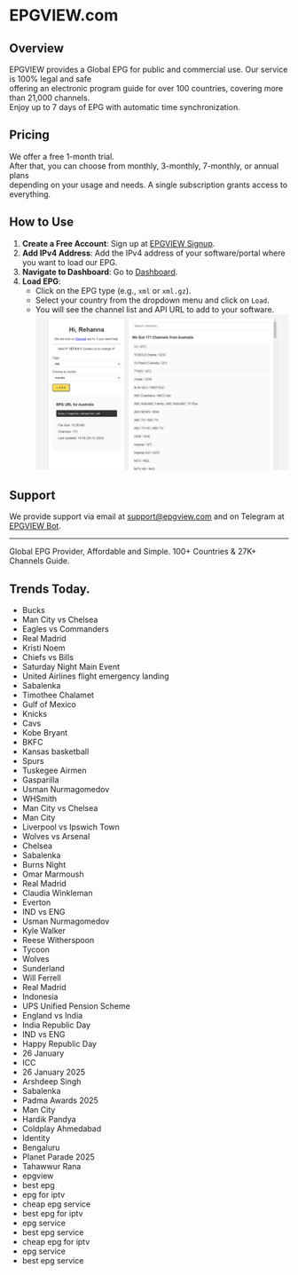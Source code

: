 # EPGVIEW.com



## Overview
EPGVIEW provides a Global EPG for public and commercial use. Our service is 100% legal and safe\
offering an electronic program guide for over 100 countries, covering more than 21,000 channels.\
Enjoy up to 7 days of EPG with automatic time synchronization.

## Pricing
We offer a free 1-month trial. \
After that, you can choose from monthly, 3-monthly, 7-monthly, or annual plans \
depending on your usage and needs. A single subscription grants access to everything.

## How to Use
1. **Create a Free Account**: Sign up at [EPGVIEW Signup](https://epgview.com/signup.php).
2. **Add IPv4 Address**: Add the IPv4 address of your software/portal where you want to load our EPG.
3. **Navigate to Dashboard**: Go to [Dashboard](https://epgview.com/dashboard.php).
4. **Load EPG**:
   - Click on the EPG type (e.g., `xml` or `xml.gz`).
   - Select your country from the dropdown menu and click on `Load`.
   - You will see the channel list and API URL to add to your software.
![EPGVIEW](img/dashboard.png)
## Support
We provide support via email at [support@epgview.com](mailto:support@epgview.com) and on Telegram at [EPGVIEW Bot](https://t.me/epgview_bot).

---

Global EPG Provider, Affordable and Simple. 100+ Countries & 27K+ Channels Guide.

## Trends Today.

- Bucks
- Man City vs Chelsea
- Eagles vs Commanders
- Real Madrid
- Kristi Noem
- Chiefs vs Bills
- Saturday Night Main Event
- United Airlines flight emergency landing
- Sabalenka
- Timothee Chalamet
- Gulf of Mexico
- Knicks
- Cavs
- Kobe Bryant
- BKFC
- Kansas basketball
- Spurs
- Tuskegee Airmen
- Gasparilla
- Usman Nurmagomedov
- WHSmith
- Man City vs Chelsea
- Man City
- Liverpool vs Ipswich Town
- Wolves vs Arsenal
- Chelsea
- Sabalenka
- Burns Night
- Omar Marmoush
- Real Madrid
- Claudia Winkleman
- Everton
- IND vs ENG
- Usman Nurmagomedov
- Kyle Walker
- Reese Witherspoon
- Tycoon
- Wolves
- Sunderland
- Will Ferrell
- Real Madrid
- Indonesia
- UPS Unified Pension Scheme
- England vs India
- India Republic Day
- IND vs ENG
- Happy Republic Day
- 26 January
- ICC
- 26 January 2025
- Arshdeep Singh
- Sabalenka
- Padma Awards 2025
- Man City
- Hardik Pandya
- Coldplay Ahmedabad
- Identity
- Bengaluru
- Planet Parade 2025
- Tahawwur Rana
- epgview
- best epg
- epg for iptv
- cheap epg service
- best epg for iptv
- epg service
- best epg service
- cheap epg for iptv
- epg service
- best epg service
